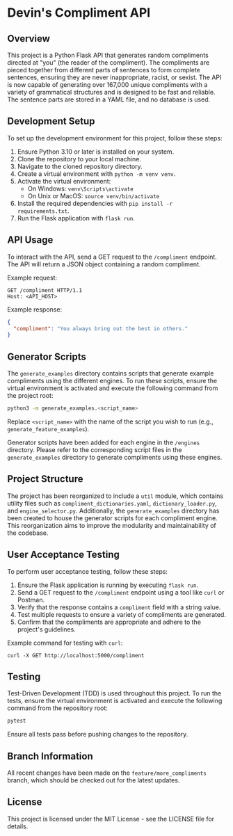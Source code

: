 # Devin's Compliment API

## Overview
This project is a Python Flask API that generates random compliments directed at "you" (the reader of the compliment). The compliments are pieced together from different parts of sentences to form complete sentences, ensuring they are never inappropriate, racist, or sexist. The API is now capable of generating over 167,000 unique compliments with a variety of grammatical structures and is designed to be fast and reliable. The sentence parts are stored in a YAML file, and no database is used.

## Development Setup
To set up the development environment for this project, follow these steps:

1. Ensure Python 3.10 or later is installed on your system.
2. Clone the repository to your local machine.
3. Navigate to the cloned repository directory.
4. Create a virtual environment with `python -m venv venv`.
5. Activate the virtual environment:
   - On Windows: `venv\Scripts\activate`
   - On Unix or MacOS: `source venv/bin/activate`
6. Install the required dependencies with `pip install -r requirements.txt`.
7. Run the Flask application with `flask run`.

## API Usage
To interact with the API, send a GET request to the `/compliment` endpoint. The API will return a JSON object containing a random compliment.

Example request:
```
GET /compliment HTTP/1.1
Host: <API_HOST>
```

Example response:
```json
{
  "compliment": "You always bring out the best in others."
}
```

## Generator Scripts
The `generate_examples` directory contains scripts that generate example compliments using the different engines. To run these scripts, ensure the virtual environment is activated and execute the following command from the project root:
```bash
python3 -m generate_examples.<script_name>
```
Replace `<script_name>` with the name of the script you wish to run (e.g., `generate_feature_examples`).

Generator scripts have been added for each engine in the `/engines` directory. Please refer to the corresponding script files in the `generate_examples` directory to generate compliments using these engines.

## Project Structure
The project has been reorganized to include a `util` module, which contains utility files such as `compliment_dictionaries.yaml`, `dictionary_loader.py`, and `engine_selector.py`. Additionally, the `generate_examples` directory has been created to house the generator scripts for each compliment engine. This reorganization aims to improve the modularity and maintainability of the codebase.

## User Acceptance Testing
To perform user acceptance testing, follow these steps:

1. Ensure the Flask application is running by executing `flask run`.
2. Send a GET request to the `/compliment` endpoint using a tool like `curl` or Postman.
3. Verify that the response contains a `compliment` field with a string value.
4. Test multiple requests to ensure a variety of compliments are generated.
5. Confirm that the compliments are appropriate and adhere to the project's guidelines.

Example command for testing with `curl`:
```
curl -X GET http://localhost:5000/compliment
```

## Testing
Test-Driven Development (TDD) is used throughout this project. To run the tests, ensure the virtual environment is activated and execute the following command from the repository root:
```bash
pytest
```
Ensure all tests pass before pushing changes to the repository.

## Branch Information
All recent changes have been made on the `feature/more_compliments` branch, which should be checked out for the latest updates.

## License
This project is licensed under the MIT License - see the LICENSE file for details.
